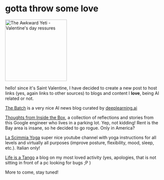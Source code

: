 # gotta throw some love

<a href="http://theawkwardyeti.com/comic/valentines-day-pressures/"><img alt="The Awkward Yeti - Valentine's day ressures" src="http://theawkwardyeti.com/wp-content/uploads/2015/02/0213_Heartbodystandards.png" height="200" ALIGN=”center”></a>

hello! since it's Saint Valentine, I have decided to create a new post to host links (yes, again links to other sources) to blogs and content I **love**, being AI related or not. 

[The Batch](https://www.deeplearning.ai/thebatch/?utm_source=social&utm_medium=twitter&utm_campaign=TheBatchAnnouncementAugust132019)
 is a very nice AI news blog curated by [deeplearning.ai](https://www.deeplearning.ai/)
 
[Thoughts from Inside the Box](https://frominsidethebox.com/), 
a collection of reflections and stories from this Google engineer who lives in a parking lot. Yep, not kidding! 
 Rent is the Bay area is insane, so he decided to go rogue. Only in America?
 
 [La Scimmia Yoga](https://www.youtube.com/user/LaScimmiaYoga) super nice youtube channel with yoga instructions for all levels and 
 virtually all purposes (improve posture, flexibility, mood, sleep, etc.). Italian only!
 
 [Life is a Tango](http://lifeisatango.blogspot.com/) a blog on my most loved activity 
 (yes, apologies, that is not sitting in front of a pc looking for bugs ;P )
 
 More to come, stay tuned!


